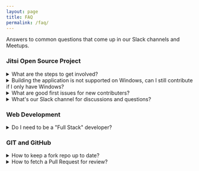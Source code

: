 ```yaml
---
layout: page
title: FAQ
permalink: /faq/
---
```


Answers to common questions that come up in our Slack channels and Meetups.

### Jitsi Open Source Project

<details>
  <summary>What are the steps to get involved?</summary>
  
  1. Introduction to the underlying technology (React/JavaScript).
      1. [JavaScript tutorial](https://developer.mozilla.org/en-US/docs/Web/JavaScript/A_re-introduction_to_JavaScript)
      1. [Intro to React tutorial](https://reactjs.org/tutorial/tutorial.html#developer-tools)
      1. [Learn React for free](https://scrimba.com/learn/learnreact) (Scrimba course)
  1. Get to know the Jitsi architecture, developer's guide and GitHub repositories.
      1. [Jitsi architecture](https://jitsi.github.io/handbook/docs/architecture)
      1. [Jitsi developer guide](https://jitsi.github.io/handbook/docs/dev-guide/dev-guide-start)
      1. [Jitsi-meet GitHub repo](https://github.com/jitsi/jitsi-meet)
      1. [Jitsi Handbook GitHub repo](https://github.com/jitsi/handbook) (documentation needs contributors too)
  1. Review *Issues* filtered by [web](https://github.com/jitsi/jitsi-meet/issues?q=is%3Aopen+is%3Aissue+label%3Aweb), i.e. related to web frontend.
  1. Review *Pull Requests* filtered by [web](https://github.com/jitsi/jitsi-meet/pulls?q=is%3Aopen+is%3Apr+label%3Aweb).
  1. Join the [Jitsi community](https://community.jitsi.org/).
      1. The community forum is great for asking questions and getting help with problems.
      1. In general, reserve opening new GitHub issues for confirmed app defects.
  1. Read [CONTRIBUTING.md](https://github.com/jitsi/jitsi-meet/blob/master/CONTRIBUTING.md).
  1. Help out by working on open [Issues](https://github.com/jitsi/jitsi-meet/issues)!
      1. Don't worry if you can't find an issue to work on right now, you can still learn by looking at other peoples’ Pull Requests or just exploring the code.
</details> 

<details>
  <summary>Building the application is not supported on Windows, can I still contribute if I only have Windows?</summary>
  
  * Yes, although only Linux and MacOS are supported to build the application, Windows users just need to use [Windows Subsystem for Linux (WSL)](https://docs.microsoft.com/en-us/windows/wsl/).
    * After setup, if your WSL has no internet connection, follow this [guide](https://docs.microsoft.com/en-us/windows/wsl/troubleshooting#bash-loses-network-connectivity-once-connected-to-a-vpn).
</details>  

<details>
  <summary>What are good first issues for new contributers?</summary>
  
  * Bug/defect issues are good first issues because the steps to reproduce the issue and the expected functionality are clearly defined. 
  * [Accessibility](https://developer.mozilla.org/en-US/docs/Learn/Accessibility/What_is_accessibility) issues in Jitsi seem easy enough to understand, and it's an important concept in frontend web development.
    * [Open issues](https://github.com/jitsi/jitsi-meet/issues?q=is%3Aopen+is%3Aissue+label%3Aaccessibility+label%3Aweb)
    * [Pull Requests](https://github.com/jitsi/jitsi-meet/pulls?q=is%3Apr+label%3Aaccessibility+) (to see other dev's work)
  * Remember, you can learn a lot by simply looking at other peoples’ Pull Requests and exploring the code.
</details>  

<details>
  <summary>What's our Slack channel for discussions and questions?</summary>
  
  * We use the #jitsi channel in the code-mentoring slack workspace.
    * Join a Meetup to get an invite to our Slack workspace.
</details>  

### Web Development

<details>
  <summary>Do I need to be a "Full Stack" developer?</summary>

  No. Although smaller companies and startups might require a more rounded developer, there will be many oppurtunities for you to specialise in front-end or back-end development. Follow your interest, if you love front-end development and web design then delve deeper into those areas. Or if that doesn't interest you nearly as much as writing APIs, microservices and interacting with databases, then keep learning that area instead.
  
  Either way, the fundamentals of coding, data structures and algoritms, communication and problem solving skills are the foundation to your career, whichever path you follow.
  
</details>  
  
### GIT and GitHub

<details>
  <summary>How to keep a fork repo up to date?</summary>

* Set an upstream repo:
  * `git remote add upstream MAIN_REPO_URL.git`
* Verify:
  * `git remote -v`
* Fetch changes from upstream repo:
  * `git fetch upstream`
* Merge changes into your local fork repo:
  * `git merge upstream/main`
* Update your remote fork repo on GitHub:
  * `git push`
* [More info about GitHub Forking](https://gist.github.com/Chaser324/ce0505fbed06b947d962)
</details>

<details>
  <summary>How to fetch a Pull Request for review?</summary>

* `git fetch origin pull/#/head:pr#`
  * Where `origin` is the remote repo and `#` is the PR number.
* [More info about Fetch](https://www.atlassian.com/git/tutorials/syncing/git-fetch)
</details>
